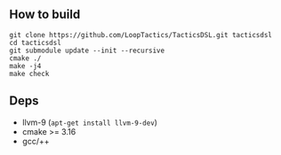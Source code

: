 
## How to build
```
git clone https://github.com/LoopTactics/TacticsDSL.git tacticsdsl
cd tacticsdsl
git submodule update --init --recursive 
cmake ./
make -j4
make check
```

## Deps
- llvm-9 (```apt-get install llvm-9-dev```)
- cmake >= 3.16
- gcc/++

